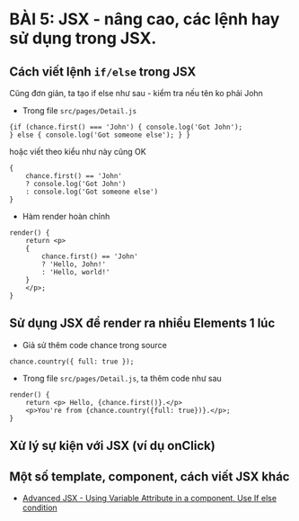 # BÀI 5: JSX - nâng cao, các lệnh hay sử dụng trong JSX.

## Cách viết lệnh `if/else` trong JSX
Cũng đơn giản, ta tạo if else như sau - kiểm tra nếu tên ko phải John

* Trong file `src/pages/Detail.js`
```
{if (chance.first() === 'John') { console.log('Got John');
} else { console.log('Got someone else'); } }
```

hoặc viết theo kiểu như này cũng OK

```
{
    chance.first() == 'John'
    ? console.log('Got John')
    : console.log('Got someone else')
}
```

* Hàm render hoàn chỉnh
```
render() {
	return <p>
	{
		chance.first() == 'John' 
		? 'Hello, John!'
		: 'Hello, world!'
	}
	</p>;
}
```

## Sử dụng JSX để render ra nhiều Elements 1 lúc

* Giả sử thêm code chance trong source
```
chance.country({ full: true });
```

* Trong file `src/pages/Detail.js`, ta thêm code như sau
```
render() {
	return <p> Hello, {chance.first()}.</p>
	<p>You're from {chance.country({full: true})}.</p>;
}
```

## Xử lý sự kiện với JSX (ví dụ onClick)


## Một số template, component, cách viết JSX khác

* [Advanced JSX - Using Variable Attribute in a component, Use If else condition](http://blog.dssoft32.com/2017/05/react-components-advanced-jsx/)

